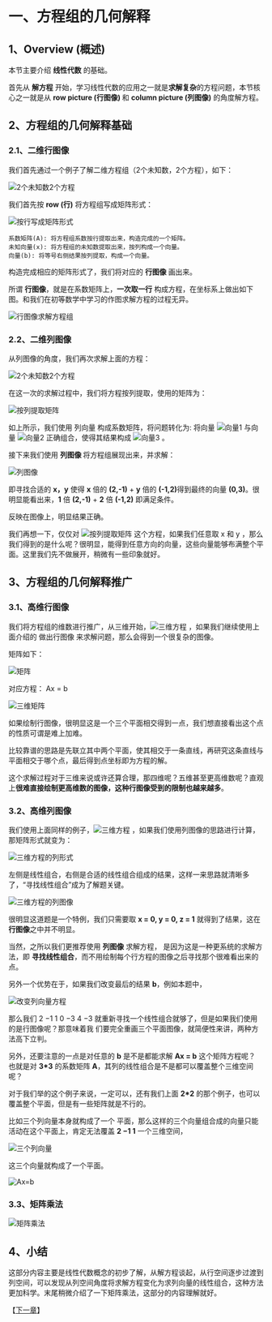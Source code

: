 # 一、方程组的几何解释

## 1、Overview (概述)

本节主要介绍 <b>线性代数</b> 的基础。

首先从 <b>解方程</b> 开始，学习线性代数的应用之一就是<b>求解复杂</b>的方程问题，本节核心之一就是从 <b>row picture (行图像) </b>和 <b>column picture (列图像)</b> 的角度解方程。

## 2、方程组的几何解释基础

### 2.1、二维行图像

我们首先通过一个例子了解二维方程组（2个未知数，2个方程），如下：

![2个未知数2个方程](/images/01/LA_1_1.png)

我们首先按 <b>row (行)</b> 将方程组写成矩阵形式：

![按行写成矩阵形式](/images/01/LA_1_2.png)

```
系数矩阵(A): 将方程组系数按行提取出来，构造完成的一个矩阵。
未知向量(x): 将方程组的未知数提取出来，按列构成一个向量。
向量(b): 将等号右侧结果按列提取，构成一个向量。
```

构造完成相应的矩阵形式了，我们将对应的 <b>行图像</b> 画出来。

所谓 <b>行图像</b>，就是在系数矩阵上，<b>一次取一行</b> 构成方程，在坐标系上做出如下图。和我们在初等数学中学习的作图求解方程的过程无异。

![行图像求解方程组](/images/01/LA_1_3.jpg)

### 2.2、二维列图像

从列图像的角度，我们再次求解上面的方程：

![2个未知数2个方程](/images/01/LA_1_1.png)

在这一次的求解过程中，我们将方程按列提取，使用的矩阵为：

![按列提取矩阵](/images/01/LA_1_4.png)

如上所示，我们使用 列向量 构成系数矩阵，将问题转化为: 将向量 ![向量1](/images/01/LA_1_5.png) 与向量 ![向量2](/images/01/LA_1_6.png) 正确组合，使得其结果构成 ![向量3](/images/01/LA_1_7.png) 。

接下来我们使用 <b>列图像 </b> 将方程组展现出来，并求解：

![列图像](/images/01/LA_1_5.jpg)

即寻找合适的 <b>x，y</b> 使得 <b>x</b> 倍的 <b>(2,-1)</b> + <b>y</b> 倍的 <b>(-1,2)</b>得到最终的向量 <b>(0,3)</b>。很明显能看出来，<b>1</b> 倍 <b>(2,-1)</b> + <b>2</b> 倍 <b>(-1,2)</b> 即满足条件。

反映在图像上，明显结果正确。

我们再想一下，仅仅对 ![按列提取矩阵](/images/01/LA_1_4.png) 这个方程，如果我们任意取 x 和 y ，那么我们得到的是什么呢？很明显，能得到任意方向的向量，这些向量能够布满整个平面。这里我们先不做展开，稍微有一些印象就好。

## 3、方程组的几何解释推广

### 3.1、高维行图像

我们将方程组的维数进行推广，从三维开始，![三维方程](/images/01/LA_1_8.png) ，如果我们继续使用上面介绍的 做出行图像 来求解问题，那么会得到一个很复杂的图像。

矩阵如下：

![矩阵](/images/01/LA_1_9.png) 

对应方程： Ax = b

![三维矩阵](/images/01/LA_1_10.png) 

如果绘制行图像，很明显这是一个三个平面相交得到一点，我们想直接看出这个点的性质可谓是难上加难。

比较靠谱的思路是先联立其中两个平面，使其相交于一条直线，再研究这条直线与平面相交于哪个点，最后得到点坐标即为方程的解。

这个求解过程对于三维来说或许还算合理，那四维呢？五维甚至更高维数呢？直观上<b>很难直接绘制更高维数的图像，这种行图像受到的限制也越来越多</b>。

### 3.2、高维列图像

我们使用上面同样的例子，![三维方程](/images/01/LA_1_8.png) ，如果我们使用列图像的思路进行计算，那矩阵形式就变为：

![三维方程的列形式](/images/01/LA_1_11.png)

左侧是线性组合，右侧是合适的线性组合组成的结果，这样一来思路就清晰多了，“寻找线性组合”成为了解题关键。

![三维方程的列图像](/images/01/LA_1_10.jpg)

很明显这道题是一个特例，我们只需要取 <b>x = 0, y = 0, z = 1</b> 就得到了结果，这在<b>行图像</b>之中并不明显。

当然，之所以我们更推荐使用 <b>列图像</b> 求解方程， 是因为这是一种更系统的求解方法，即 <b>寻找线性组合</b>，而不用绘制每个行方程的图像之后寻找那个很难看出来的点。

另外一个优势在于，如果我们改变最后的结果 <b>b</b>，例如本题中，

![改变列向量方程](/images/01/LA_1_11.jpg)

那么我们 2 −1 1 0 −3 4 −3 就重新寻找一个线性组合就够了，但是如果我们使用的是行图像呢？那意味着我 们要完全重画三个平面图像，就简便性来讲，两种方法高下立判。

另外，还要注意的一点是对任意的 <b>b</b> 是不是都能求解 <b>Ax = b</b> 这个矩阵方程呢？ 也就是对 <b>3*3</b> 的系数矩阵 <b>A</b>，其列的线性组合是不是都可以覆盖整个三维空间呢？

 对于我们举的这个例子来说，一定可以，还有我们上面 <b>2*2</b> 的那个例子，也可以覆盖整个平面，但是有一些矩阵就是不行的。

比如三个列向量本身就构成了一个 平面，那么这样的三个向量组合成的向量只能活动在这个平面上，肯定无法覆盖 <b>2 −1 1</b> 一个三维空间，

![三个列向量](/images/01/LA_1_12.jpg)

这三个向量就构成了一个平面。

![Ax=b](/images/01/LA_1_13.jpg)

### 3.3、矩阵乘法

![矩阵乘法](/images/01/LA_1_14.jpg)

## 4、小结

这部分内容主要是线性代数概念的初步了解，从解方程谈起，从行空间逐步过渡到列空间，可以发现从列空间角度将求解方程变化为求列向量的线性组合，这种方法更加科学。末尾稍微介绍了一下矩阵乘法，这部分的内容理解就好。

【[下一章](../02-矩阵消元/02-矩阵消元.md)】
